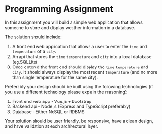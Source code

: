 # Programming Assignment

In this assignment you will build a simple web application that allows someone to store and display weather information in a database.

The solution should include:

1. A front end web application that allows a user to enter the `time` and `temperature` of a `city`.
2. An api that stores the `time` `temperature` and `city` into a local database (eg.SQLLite)
3. Once entered the front end should display the `time` `temperature` and `city`. It should always display the most recent `temperature` (and no more than single temperature for the same city). 

Preferably your design should be built using the following technologies (if you use a different technology please explain the reasoning):

1. Front end web app - Vue.js + Bootstrap
2. Backend api - Node.js (Express and TypeScript preferably)
3. Database - Either NoSQL or RDBMS

Your solution should be user friendly, be responsive, have a clean design, and have validation at each architectural layer.
